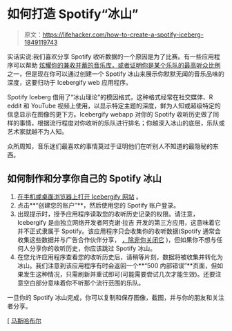# 如何打造 Spotify“冰山”

> 原文：<https://lifehacker.com/how-to-create-a-spotify-iceberg-1849119743>

实话实说:我们喜欢分享 Spotify 收听数据的一个原因是为了比赛。有一些应用程序可以帮助 [炫耀你的兼收并蓄的音乐库，或者证明你是某个乐队的最高听众比例](https://lifehacker.com/you-should-make-your-own-spotify-pie-chart-1849035508) 之一，但是现在你可以通过创建一个 Spotify 冰山来展示你默默无闻的音乐品味的深度，这要归功于 Icebergify web 应用程序。



Spotify Iceberg 借用了“冰山理论”的模因格式，这种格式经常在社交媒体、R eddit 和 YouTube 视频上使用，以显示特定主题的深度，鲜为人知或超级特定的信息显示在图像的更下方。Icebergify webapp 对你的 Spotify 收听历史做了同样的事情，根据流行程度对你收听的乐队进行排名；你越深入冰山的底层，乐队或艺术家就越不为人知。

众所周知，音乐迷们最喜欢的事情莫过于证明他们在听别人不知道的最隐秘的东西。

## 如何制作和分享你自己的 Spotify 冰山

1.  [在手机或桌面浏览器上打开 Icebergify 网站](https://icebergify.com/) 。
2.  点击**“创建您的账户”**，然后使用您的 Spotify 账户登录。
3.  出现提示时，授予应用程序读取您的收听历史记录的权限。请注意，Icebergify 是由独立网络开发者阿克谢·拉吉 开发的第三方应用，这意味着它并不正式隶属于 Spotify。该应用程序只会收集你的收听数据(Spotify 通常会收集这些数据并与广告合作伙伴分享， [，除非你关闭它](https://lifehacker.com/how-to-limit-spotify-from-tracking-you-because-it-know-1847496516) )，但如果你不想与任何人分享你的收听历史，你应该跳过 Spotify 冰山。
4.  在您允许应用程序查看您的收听历史后，请稍等片刻，数据将被收集并转化为冰山。我们注意到该应用程序有时会返回一个**“500 内部错误”**页面，但如果发生这种情况，只需刷新并重试即可(可能需要尝试几次才能生效)。还要注意空白部分意味着你不听那个流行范围的乐队。

一旦你的 Spotify 冰山完成，你可以复制和保存图像，截图，并与你的朋友和关注者分享。

[ [马斯哈布尔](https://mashable.com/article/how-to-get-spotify-iceberg-icebergify)